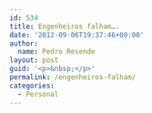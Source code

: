 ```yaml
---
id: 534
title: Engenheiros falham….
date: '2012-09-06T19:37:46+00:00'
author: 
  name: Pedro Resende
layout: post
guid: '<p>&nbsp;</p>'
permalink: /engenheiros-falham/
categories:
  - Personal
---
```

&nbsp;